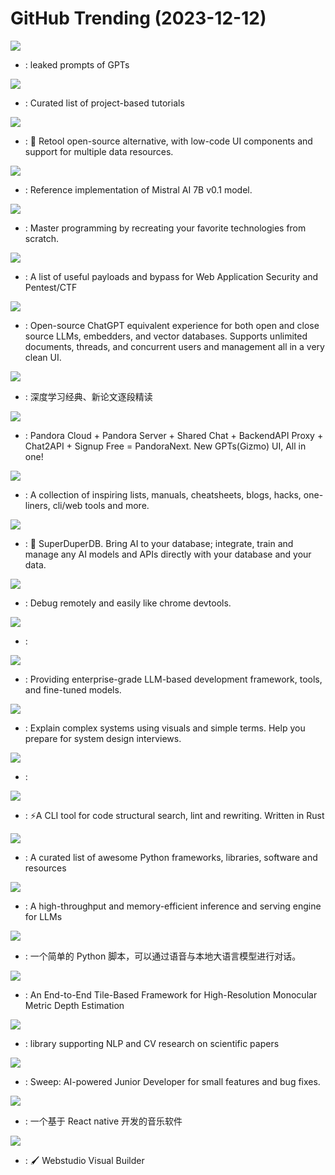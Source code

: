 # GitHub Trending (2023-12-12)

![](https://img.shields.io/badge/none-New%202-green?style=flat-square&logo=appveyor)
- [](https://github.comundefined): leaked prompts of GPTs

![](https://img.shields.io/badge/none-New%203-green?style=flat-square&logo=appveyor)
- [](https://github.comundefined): Curated list of project-based tutorials

![](https://img.shields.io/badge/TypeScript-New%2077-green?style=flat-square&logo=appveyor)
- [](https://github.comundefined): 🚀 Retool open-source alternative, with low-code UI components and support for multiple data resources.

![](https://img.shields.io/badge/Jupyter%20Notebook-New%20101-green?style=flat-square&logo=appveyor)
- [](https://github.comundefined): Reference implementation of Mistral AI 7B v0.1 model.

![](https://img.shields.io/badge/none-New%20244-green?style=flat-square&logo=appveyor)
- [](https://github.comundefined): Master programming by recreating your favorite technologies from scratch.

![](https://img.shields.io/badge/Python-New%20169-green?style=flat-square&logo=appveyor)
- [](https://github.comundefined): A list of useful payloads and bypass for Web Application Security and Pentest/CTF

![](https://img.shields.io/badge/JavaScript-New%20619-green?style=flat-square&logo=appveyor)
- [](https://github.comundefined): Open-source ChatGPT equivalent experience for both open and close source LLMs, embedders, and vector databases. Supports unlimited documents, threads, and concurrent users and management all in a very clean UI.

![](https://img.shields.io/badge/none-New%20265-green?style=flat-square&logo=appveyor)
- [](https://github.comundefined): 深度学习经典、新论文逐段精读

![](https://img.shields.io/badge/PHP-New%20343-green?style=flat-square&logo=appveyor)
- [](https://github.comundefined): Pandora Cloud + Pandora Server + Shared Chat + BackendAPI Proxy + Chat2API + Signup Free = PandoraNext. New GPTs(Gizmo) UI, All in one!

![](https://img.shields.io/badge/none-New%20342-green?style=flat-square&logo=appveyor)
- [](https://github.comundefined): A collection of inspiring lists, manuals, cheatsheets, blogs, hacks, one-liners, cli/web tools and more.

![](https://img.shields.io/badge/Python-New%20310-green?style=flat-square&logo=appveyor)
- [](https://github.comundefined): 🔮 SuperDuperDB. Bring AI to your database; integrate, train and manage any AI models and APIs directly with your database and your data.

![](https://img.shields.io/badge/TypeScript-New%20154-green?style=flat-square&logo=appveyor)
- [](https://github.comundefined): Debug remotely and easily like chrome devtools.

![](https://img.shields.io/badge/none-New%2029-green?style=flat-square&logo=appveyor)
- [](https://github.comundefined): 

![](https://img.shields.io/badge/Python-New%20303-green?style=flat-square&logo=appveyor)
- [](https://github.comundefined): Providing enterprise-grade LLM-based development framework, tools, and fine-tuned models.

![](https://img.shields.io/badge/none-New%20423-green?style=flat-square&logo=appveyor)
- [](https://github.comundefined): Explain complex systems using visuals and simple terms. Help you prepare for system design interviews.

![](https://img.shields.io/badge/C%2B%2B-New%20131-green?style=flat-square&logo=appveyor)
- [](https://github.comundefined): 

![](https://img.shields.io/badge/Rust-New%20331-green?style=flat-square&logo=appveyor)
- [](https://github.comundefined): ⚡A CLI tool for code structural search, lint and rewriting. Written in Rust

![](https://img.shields.io/badge/Python-New%20257-green?style=flat-square&logo=appveyor)
- [](https://github.comundefined): A curated list of awesome Python frameworks, libraries, software and resources

![](https://img.shields.io/badge/Python-New%20321-green?style=flat-square&logo=appveyor)
- [](https://github.comundefined): A high-throughput and memory-efficient inference and serving engine for LLMs

![](https://img.shields.io/badge/Python-New%20139-green?style=flat-square&logo=appveyor)
- [](https://github.comundefined): 一个简单的 Python 脚本，可以通过语音与本地大语言模型进行对话。

![](https://img.shields.io/badge/Python-New%20163-green?style=flat-square&logo=appveyor)
- [](https://github.comundefined): An End-to-End Tile-Based Framework for High-Resolution Monocular Metric Depth Estimation

![](https://img.shields.io/badge/Python-New%2041-green?style=flat-square&logo=appveyor)
- [](https://github.comundefined): library supporting NLP and CV research on scientific papers

![](https://img.shields.io/badge/Python-New%20161-green?style=flat-square&logo=appveyor)
- [](https://github.comundefined): Sweep: AI-powered Junior Developer for small features and bug fixes.

![](https://img.shields.io/badge/TypeScript-New%2067-green?style=flat-square&logo=appveyor)
- [](https://github.comundefined): 一个基于 React native 开发的音乐软件

![](https://img.shields.io/badge/TypeScript-New%2056-green?style=flat-square&logo=appveyor)
- [](https://github.comundefined): 🖌 Webstudio Visual Builder

